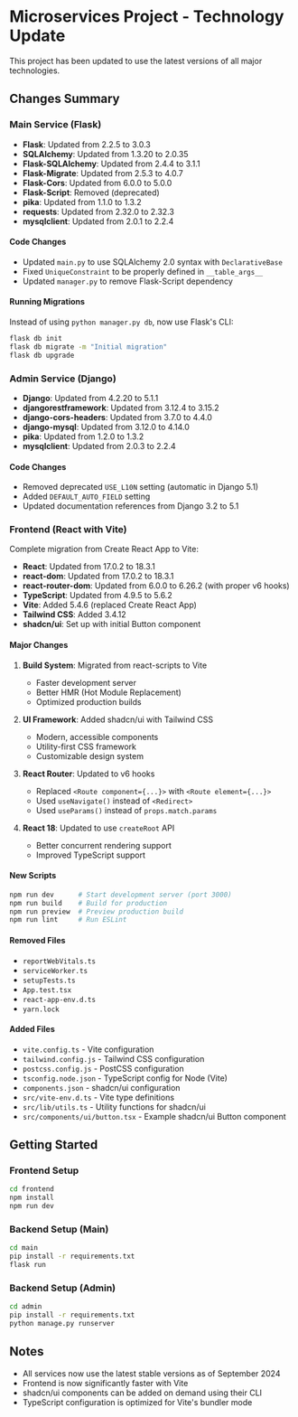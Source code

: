 # Microservices Project - Technology Update

This project has been updated to use the latest versions of all major technologies.

## Changes Summary

### Main Service (Flask)
- **Flask**: Updated from 2.2.5 to 3.0.3
- **SQLAlchemy**: Updated from 1.3.20 to 2.0.35
- **Flask-SQLAlchemy**: Updated from 2.4.4 to 3.1.1
- **Flask-Migrate**: Updated from 2.5.3 to 4.0.7
- **Flask-Cors**: Updated from 6.0.0 to 5.0.0
- **Flask-Script**: Removed (deprecated)
- **pika**: Updated from 1.1.0 to 1.3.2
- **requests**: Updated from 2.32.0 to 2.32.3
- **mysqlclient**: Updated from 2.0.1 to 2.2.4

#### Code Changes
- Updated `main.py` to use SQLAlchemy 2.0 syntax with `DeclarativeBase`
- Fixed `UniqueConstraint` to be properly defined in `__table_args__`
- Updated `manager.py` to remove Flask-Script dependency

#### Running Migrations
Instead of using `python manager.py db`, now use Flask's CLI:
```bash
flask db init
flask db migrate -m "Initial migration"
flask db upgrade
```

### Admin Service (Django)
- **Django**: Updated from 4.2.20 to 5.1.1
- **djangorestframework**: Updated from 3.12.4 to 3.15.2
- **django-cors-headers**: Updated from 3.7.0 to 4.4.0
- **django-mysql**: Updated from 3.12.0 to 4.14.0
- **pika**: Updated from 1.2.0 to 1.3.2
- **mysqlclient**: Updated from 2.0.3 to 2.2.4

#### Code Changes
- Removed deprecated `USE_L10N` setting (automatic in Django 5.1)
- Added `DEFAULT_AUTO_FIELD` setting
- Updated documentation references from Django 3.2 to 5.1

### Frontend (React with Vite)
Complete migration from Create React App to Vite:

- **React**: Updated from 17.0.2 to 18.3.1
- **react-dom**: Updated from 17.0.2 to 18.3.1
- **react-router-dom**: Updated from 6.0.0 to 6.26.2 (with proper v6 hooks)
- **TypeScript**: Updated from 4.9.5 to 5.6.2
- **Vite**: Added 5.4.6 (replaced Create React App)
- **Tailwind CSS**: Added 3.4.12
- **shadcn/ui**: Set up with initial Button component

#### Major Changes
1. **Build System**: Migrated from react-scripts to Vite
   - Faster development server
   - Better HMR (Hot Module Replacement)
   - Optimized production builds

2. **UI Framework**: Added shadcn/ui with Tailwind CSS
   - Modern, accessible components
   - Utility-first CSS framework
   - Customizable design system

3. **React Router**: Updated to v6 hooks
   - Replaced `<Route component={...}>` with `<Route element={...}>`
   - Used `useNavigate()` instead of `<Redirect>`
   - Used `useParams()` instead of `props.match.params`

4. **React 18**: Updated to use `createRoot` API
   - Better concurrent rendering support
   - Improved TypeScript support

#### New Scripts
```bash
npm run dev      # Start development server (port 3000)
npm run build    # Build for production
npm run preview  # Preview production build
npm run lint     # Run ESLint
```

#### Removed Files
- `reportWebVitals.ts`
- `serviceWorker.ts`
- `setupTests.ts`
- `App.test.tsx`
- `react-app-env.d.ts`
- `yarn.lock`

#### Added Files
- `vite.config.ts` - Vite configuration
- `tailwind.config.js` - Tailwind CSS configuration
- `postcss.config.js` - PostCSS configuration
- `tsconfig.node.json` - TypeScript config for Node (Vite)
- `components.json` - shadcn/ui configuration
- `src/vite-env.d.ts` - Vite type definitions
- `src/lib/utils.ts` - Utility functions for shadcn/ui
- `src/components/ui/button.tsx` - Example shadcn/ui Button component

## Getting Started

### Frontend Setup
```bash
cd frontend
npm install
npm run dev
```

### Backend Setup (Main)
```bash
cd main
pip install -r requirements.txt
flask run
```

### Backend Setup (Admin)
```bash
cd admin
pip install -r requirements.txt
python manage.py runserver
```

## Notes
- All services now use the latest stable versions as of September 2024
- Frontend is now significantly faster with Vite
- shadcn/ui components can be added on demand using their CLI
- TypeScript configuration is optimized for Vite's bundler mode
